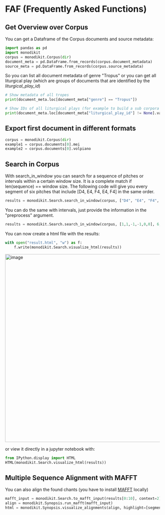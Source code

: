 # FAF (Frequently Asked Functions)
## Get Overview over Corpus
You can get a Dataframe of the Corpus documents and source metadata:
```python
import pandas as pd
import monodikit
corpus = monodikit.Corpus(dir)
document_meta = pd.DataFrame.from_records(corpus.document_metadata)
source_meta = pd.DataFrame.from_records(corpus.source_metadata)
```

So you can list all document metadata of genre "Tropus" 
or you can get all liturgical play
(which are groups of documents that are identified by the *liturgical_play_id*)

```python
# Show metadata of all tropes
print(document_meta.loc[document_meta["genre"] == "Tropus"]) 

# Show IDs of all liturgical plays (for example to build a sub corpora out of one or all of them)
print(document_meta.loc[document_meta["liturgical_play_id"] != None].value_counts())
```
## Export first document in different formats
```python
corpus = monodikit.Corpus(dir)
example1 = corpus.documents[0].mei
example2 = corpus.documents[0].volpiano
```

## Search in Corpus
With search_in_window you can search for a sequence of pitches or intervals within a certain window size. 
It is a complete match if len(sequence) == window size. The following code will give you every segment 
of six pitches that include [D4, E4, F4, E4, F4] in the same order.
```python
results = monodikit.Search.search_in_window(corpus, ["D4", "E4", "F4", "E4", "F4"], 6)
```


You can do the same with intervals, just provide the information in the "preprocess" argument.
```python
results = monodikit.Search.search_in_window(corpus, [1,1,-1,-1,0,0], 6,  preprocess="intervals")
```
You can now create a html file with the results:
```python
with open("result.html", "w") as f:
    f.write(monodikit.Search.visualize_html(results))
```

<img width="612" alt="image" src="https://github.com/timeipert/MonodiKit/assets/25463972/20641a96-dfe0-40f3-8906-98c6a5b80503">


or view it directly in a jupyter notebook with:
```python
from IPython.display import HTML
HTML(monodikit.Search.visualize_html(results))
```

## Multiple Sequence Alignment with MAFFT
You can also align the found chants (you have to install [MAFFT](https://mafft.cbrc.jp/alignment/software/) locally)

```python
mafft_input = monodikit.Search.to_mafft_input(results[0:10], context=2) # Align the first 10 search results
align = monodikit.Synopsis.run_mafft(mafft_input)
html = monodikit.Synopsis.visualize_alignments(align, highlight=[segment["ids"] for result in results for segment in result["segments"]], offset=2) # visualize and highligh notes that were in the search result window.
```
